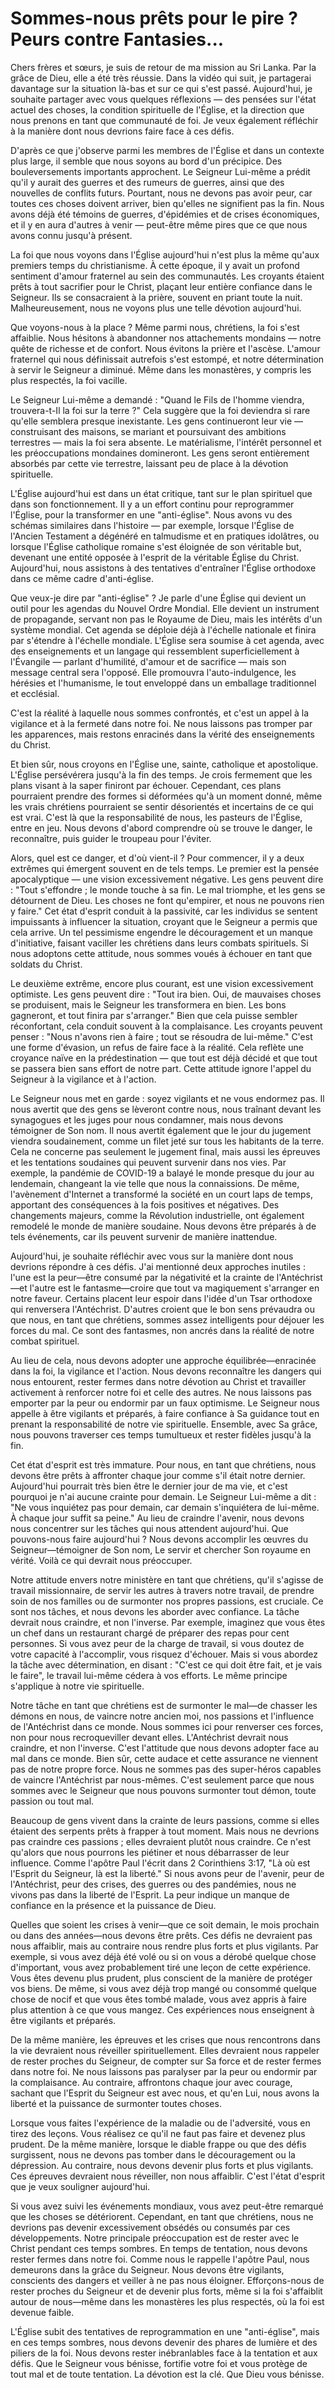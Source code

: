 # Sommes-nous prêts pour le pire ? Peurs contre Fantasies...

Chers frères et sœurs, je suis de retour de ma mission au Sri Lanka. Par la grâce de Dieu, elle a été très réussie. Dans la vidéo qui suit, je partagerai davantage sur la situation là-bas et sur ce qui s'est passé. Aujourd'hui, je souhaite partager avec vous quelques réflexions — des pensées sur l'état actuel des choses, la condition spirituelle de l'Église, et la direction que nous prenons en tant que communauté de foi. Je veux également réfléchir à la manière dont nous devrions faire face à ces défis.

D'après ce que j'observe parmi les membres de l'Église et dans un contexte plus large, il semble que nous soyons au bord d'un précipice. Des bouleversements importants approchent. Le Seigneur Lui-même a prédit qu'il y aurait des guerres et des rumeurs de guerres, ainsi que des nouvelles de conflits futurs. Pourtant, nous ne devons pas avoir peur, car toutes ces choses doivent arriver, bien qu'elles ne signifient pas la fin. Nous avons déjà été témoins de guerres, d'épidémies et de crises économiques, et il y en aura d'autres à venir — peut-être même pires que ce que nous avons connu jusqu'à présent.

La foi que nous voyons dans l'Église aujourd'hui n'est plus la même qu'aux premiers temps du christianisme. À cette époque, il y avait un profond sentiment d'amour fraternel au sein des communautés. Les croyants étaient prêts à tout sacrifier pour le Christ, plaçant leur entière confiance dans le Seigneur. Ils se consacraient à la prière, souvent en priant toute la nuit. Malheureusement, nous ne voyons plus une telle dévotion aujourd'hui.

Que voyons-nous à la place ? Même parmi nous, chrétiens, la foi s'est affaiblie. Nous hésitons à abandonner nos attachements mondains — notre quête de richesse et de confort. Nous évitons la prière et l'ascèse. L'amour fraternel qui nous définissait autrefois s'est estompé, et notre détermination à servir le Seigneur a diminué. Même dans les monastères, y compris les plus respectés, la foi vacille.

Le Seigneur Lui-même a demandé : "Quand le Fils de l'homme viendra, trouvera-t-Il la foi sur la terre ?" Cela suggère que la foi deviendra si rare qu'elle semblera presque inexistante. Les gens continueront leur vie — construisant des maisons, se mariant et poursuivant des ambitions terrestres — mais la foi sera absente. Le matérialisme, l'intérêt personnel et les préoccupations mondaines domineront. Les gens seront entièrement absorbés par cette vie terrestre, laissant peu de place à la dévotion spirituelle.

L'Église aujourd'hui est dans un état critique, tant sur le plan spirituel que dans son fonctionnement. Il y a un effort continu pour reprogrammer l'Église, pour la transformer en une "anti-église". Nous avons vu des schémas similaires dans l'histoire — par exemple, lorsque l'Église de l'Ancien Testament a dégénéré en talmudisme et en pratiques idolâtres, ou lorsque l'Église catholique romaine s'est éloignée de son véritable but, devenant une entité opposée à l'esprit de la véritable Église du Christ. Aujourd'hui, nous assistons à des tentatives d'entraîner l'Église orthodoxe dans ce même cadre d'anti-église.

Que veux-je dire par "anti-église" ? Je parle d'une Église qui devient un outil pour les agendas du Nouvel Ordre Mondial. Elle devient un instrument de propagande, servant non pas le Royaume de Dieu, mais les intérêts d'un système mondial. Cet agenda se déploie déjà à l'échelle nationale et finira par s'étendre à l'échelle mondiale. L'Église sera soumise à cet agenda, avec des enseignements et un langage qui ressemblent superficiellement à l'Évangile — parlant d'humilité, d'amour et de sacrifice — mais son message central sera l'opposé. Elle promouvra l'auto-indulgence, les hérésies et l'humanisme, le tout enveloppé dans un emballage traditionnel et ecclésial.

C'est la réalité à laquelle nous sommes confrontés, et c'est un appel à la vigilance et à la fermeté dans notre foi. Ne nous laissons pas tromper par les apparences, mais restons enracinés dans la vérité des enseignements du Christ.

Et bien sûr, nous croyons en l'Église une, sainte, catholique et apostolique. L'Église persévérera jusqu'à la fin des temps. Je crois fermement que les plans visant à la saper finiront par échouer. Cependant, ces plans pourraient prendre des formes si déformées qu'à un moment donné, même les vrais chrétiens pourraient se sentir désorientés et incertains de ce qui est vrai. C'est là que la responsabilité de nous, les pasteurs de l'Église, entre en jeu. Nous devons d'abord comprendre où se trouve le danger, le reconnaître, puis guider le troupeau pour l'éviter.

Alors, quel est ce danger, et d'où vient-il ? Pour commencer, il y a deux extrêmes qui émergent souvent en de tels temps. Le premier est la pensée apocalyptique — une vision excessivement négative. Les gens peuvent dire : "Tout s'effondre ; le monde touche à sa fin. Le mal triomphe, et les gens se détournent de Dieu. Les choses ne font qu'empirer, et nous ne pouvons rien y faire." Cet état d'esprit conduit à la passivité, car les individus se sentent impuissants à influencer la situation, croyant que le Seigneur a permis que cela arrive. Un tel pessimisme engendre le découragement et un manque d'initiative, faisant vaciller les chrétiens dans leurs combats spirituels. Si nous adoptons cette attitude, nous sommes voués à échouer en tant que soldats du Christ.

Le deuxième extrême, encore plus courant, est une vision excessivement optimiste. Les gens peuvent dire : "Tout ira bien. Oui, de mauvaises choses se produisent, mais le Seigneur les transformera en bien. Les bons gagneront, et tout finira par s'arranger." Bien que cela puisse sembler réconfortant, cela conduit souvent à la complaisance. Les croyants peuvent penser : "Nous n'avons rien à faire ; tout se résoudra de lui-même." C'est une forme d'évasion, un refus de faire face à la réalité. Cela reflète une croyance naïve en la prédestination — que tout est déjà décidé et que tout se passera bien sans effort de notre part. Cette attitude ignore l'appel du Seigneur à la vigilance et à l'action.

Le Seigneur nous met en garde : soyez vigilants et ne vous endormez pas. Il nous avertit que des gens se lèveront contre nous, nous traînant devant les synagogues et les juges pour nous condamner, mais nous devons témoigner de Son nom. Il nous avertit également que le jour du jugement viendra soudainement, comme un filet jeté sur tous les habitants de la terre. Cela ne concerne pas seulement le jugement final, mais aussi les épreuves et les tentations soudaines qui peuvent survenir dans nos vies. Par exemple, la pandémie de COVID-19 a balayé le monde presque du jour au lendemain, changeant la vie telle que nous la connaissions. De même, l'avènement d'Internet a transformé la société en un court laps de temps, apportant des conséquences à la fois positives et négatives. Des changements majeurs, comme la Révolution industrielle, ont également remodelé le monde de manière soudaine. Nous devons être préparés à de tels événements, car ils peuvent survenir de manière inattendue.

Aujourd'hui, je souhaite réfléchir avec vous sur la manière dont nous devrions répondre à ces défis. J'ai mentionné deux approches inutiles : l'une est la peur—être consumé par la négativité et la crainte de l'Antéchrist—et l'autre est le fantasme—croire que tout va magiquement s'arranger en notre faveur. Certains placent leur espoir dans l'idée d'un Tsar orthodoxe qui renversera l'Antéchrist. D'autres croient que le bon sens prévaudra ou que nous, en tant que chrétiens, sommes assez intelligents pour déjouer les forces du mal. Ce sont des fantasmes, non ancrés dans la réalité de notre combat spirituel.

Au lieu de cela, nous devons adopter une approche équilibrée—enracinée dans la foi, la vigilance et l'action. Nous devons reconnaître les dangers qui nous entourent, rester fermes dans notre dévotion au Christ et travailler activement à renforcer notre foi et celle des autres. Ne nous laissons pas emporter par la peur ou endormir par un faux optimisme. Le Seigneur nous appelle à être vigilants et préparés, à faire confiance à Sa guidance tout en prenant la responsabilité de notre vie spirituelle. Ensemble, avec Sa grâce, nous pouvons traverser ces temps tumultueux et rester fidèles jusqu'à la fin.

Cet état d'esprit est très immature. Pour nous, en tant que chrétiens, nous devons être prêts à affronter chaque jour comme s'il était notre dernier. Aujourd'hui pourrait très bien être le dernier jour de ma vie, et c'est pourquoi je n'ai aucune crainte pour demain. Le Seigneur Lui-même a dit : "Ne vous inquiétez pas pour demain, car demain s'inquiétera de lui-même. À chaque jour suffit sa peine." Au lieu de craindre l'avenir, nous devons nous concentrer sur les tâches qui nous attendent aujourd'hui. Que pouvons-nous faire aujourd'hui ? Nous devons accomplir les œuvres du Seigneur—témoigner de Son nom, Le servir et chercher Son royaume en vérité. Voilà ce qui devrait nous préoccuper.

Notre attitude envers notre ministère en tant que chrétiens, qu'il s'agisse de travail missionnaire, de servir les autres à travers notre travail, de prendre soin de nos familles ou de surmonter nos propres passions, est cruciale. Ce sont nos tâches, et nous devons les aborder avec confiance. La tâche devrait nous craindre, et non l'inverse. Par exemple, imaginez que vous êtes un chef dans un restaurant chargé de préparer des repas pour cent personnes. Si vous avez peur de la charge de travail, si vous doutez de votre capacité à l'accomplir, vous risquez d'échouer. Mais si vous abordez la tâche avec détermination, en disant : "C'est ce qui doit être fait, et je vais le faire", le travail lui-même cédera à vos efforts. Le même principe s'applique à notre vie spirituelle.

Notre tâche en tant que chrétiens est de surmonter le mal—de chasser les démons en nous, de vaincre notre ancien moi, nos passions et l'influence de l'Antéchrist dans ce monde. Nous sommes ici pour renverser ces forces, non pour nous recroqueviller devant elles. L'Antéchrist devrait nous craindre, et non l'inverse. C'est l'attitude que nous devons adopter face au mal dans ce monde. Bien sûr, cette audace et cette assurance ne viennent pas de notre propre force. Nous ne sommes pas des super-héros capables de vaincre l'Antéchrist par nous-mêmes. C'est seulement parce que nous sommes avec le Seigneur que nous pouvons surmonter tout démon, toute passion ou tout mal.

Beaucoup de gens vivent dans la crainte de leurs passions, comme si elles étaient des serpents prêts à frapper à tout moment. Mais nous ne devrions pas craindre ces passions ; elles devraient plutôt nous craindre. Ce n'est qu'alors que nous pourrons les piétiner et nous débarrasser de leur influence. Comme l'apôtre Paul l'écrit dans 2 Corinthiens 3:17, "Là où est l'Esprit du Seigneur, là est la liberté." Si nous avons peur de l'avenir, peur de l'Antéchrist, peur des crises, des guerres ou des pandémies, nous ne vivons pas dans la liberté de l'Esprit. La peur indique un manque de confiance en la présence et la puissance de Dieu.

Quelles que soient les crises à venir—que ce soit demain, le mois prochain ou dans des années—nous devons être prêts. Ces défis ne devraient pas nous affaiblir, mais au contraire nous rendre plus forts et plus vigilants. Par exemple, si vous avez déjà été volé ou si on vous a dérobé quelque chose d'important, vous avez probablement tiré une leçon de cette expérience. Vous êtes devenu plus prudent, plus conscient de la manière de protéger vos biens. De même, si vous avez déjà trop mangé ou consommé quelque chose de nocif et que vous êtes tombé malade, vous avez appris à faire plus attention à ce que vous mangez. Ces expériences nous enseignent à être vigilants et préparés.

De la même manière, les épreuves et les crises que nous rencontrons dans la vie devraient nous réveiller spirituellement. Elles devraient nous rappeler de rester proches du Seigneur, de compter sur Sa force et de rester fermes dans notre foi. Ne nous laissons pas paralyser par la peur ou endormir par la complaisance. Au contraire, affrontons chaque jour avec courage, sachant que l'Esprit du Seigneur est avec nous, et qu'en Lui, nous avons la liberté et la puissance de surmonter toutes choses.

Lorsque vous faites l'expérience de la maladie ou de l'adversité, vous en tirez des leçons. Vous réalisez ce qu'il ne faut pas faire et devenez plus prudent. De la même manière, lorsque le diable frappe ou que des défis surgissent, nous ne devons pas tomber dans le découragement ou la dépression. Au contraire, nous devons devenir plus forts et plus vigilants. Ces épreuves devraient nous réveiller, non nous affaiblir. C'est l'état d'esprit que je veux souligner aujourd'hui.

Si vous avez suivi les événements mondiaux, vous avez peut-être remarqué que les choses se détériorent. Cependant, en tant que chrétiens, nous ne devrions pas devenir excessivement obsédés ou consumés par ces développements. Notre principale préoccupation est de rester avec le Christ pendant ces temps sombres. En temps de tentation, nous devons rester fermes dans notre foi. Comme nous le rappelle l'apôtre Paul, nous demeurons dans la grâce du Seigneur. Nous devons être vigilants, conscients des dangers et veiller à ne pas nous éloigner. Efforçons-nous de rester proches du Seigneur et de devenir plus forts, même si la foi s'affaiblit autour de nous—même dans les monastères les plus respectés, où la foi est devenue faible.

L'Église subit des tentatives de reprogrammation en une "anti-église", mais en ces temps sombres, nous devons devenir des phares de lumière et des piliers de la foi. Nous devons rester inébranlables face à la tentation et aux défis. Que le Seigneur vous bénisse, fortifie votre foi et vous protège de tout mal et de toute tentation. La dévotion est la clé. Que Dieu vous bénisse.

